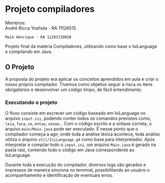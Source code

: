 # Projeto compiladores

Membros:   
    André Ricca Yoshida - RA 11126515
    
    Maik Henrique - RA 11201720058

Projeto final da matéria Compiladores, utilizando como base o IsiLanguage e compilando em Java.

## O Projeto

A proposta do projeto era aplicar os conceitos aprendidos em aula e criar o nosso próprio compilador. Tivemos como objetivo seguir a risca os itens obrigatórios e desenvolver um código limpo, de fácil entendimento.

### Executando o projeto

O fluxo consiste em escrever um código baseado em IsiLanguage no arquivo `input.isi`, podendo conter todos os comandos previstos como, `leia`, `faca`, `se`, `entao`, `senao`...
Com o código escrito e a sintaxe correta, o arquivo `main/Main.java` pode ser executado. É nesse ponto que o compilador começa a agir, onde toda a análise léxica acontece, toda análise utiliza o arquivo `util/IsiLanguage.g4` como base para interpretador. 
Após interpretar e compilar todo o `input.isi`, um arquivo `Main.java` é gerado na pasta raíz, contendo todo o código em Java correspondente ao IsiLanguage.

Durante toda a execução do compilador, diversos logs são gerados e impressos de maneira síncrona no terminal, possibilitando ao usuário o acompanhamento e identificação de eventuais erros.
